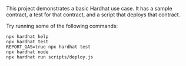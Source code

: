 This project demonstrates a basic Hardhat use case. It has a sample contract, a test for that contract, and a script that deploys that contract.

Try running some of the following commands:

```shell
npx hardhat help
npx hardhat test
REPORT_GAS=true npx hardhat test
npx hardhat node
npx hardhat run scripts/deploy.js
```
